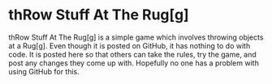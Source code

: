 # thRow Stuff At The Rug[g] #

thRow Stuff At The Rug[g] is a simple game which involves throwing objects at a Rug[g]. Even though it is posted on GitHub, it has nothing to do with code. It is posted here so that others can take the rules, try the game, and post any changes they come up with. Hopefully no one has a problem with using GitHub for this.